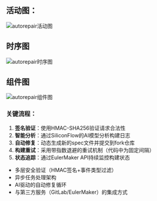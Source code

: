 ## 活动图：

![autorepair活动图](https://github.com/user-attachments/assets/7cceecbe-2751-4b02-a58d-7916f6b52c04)

## 时序图

![autorepair时序图](https://github.com/user-attachments/assets/fabe0a26-3194-4159-a52b-841c5d234a29)

## 组件图

![autorepair组件图](https://github.com/user-attachments/assets/e592063f-9005-46e6-82bc-250f8634595d)


### 关键流程：

1. **签名验证**：使用HMAC-SHA256验证请求合法性
2. **智能分析**：通过SiliconFlow的AI模型分析构建日志
3. **自动修复**：动态生成新的spec文件并提交到fork仓库
4. **构建重试**：采用带指数退避的重试机制（代码中为固定间隔）
5. **状态追踪**：通过EulerMaker API持续监控构建状态

- 多层安全验证（HMAC签名+事件类型过滤）
- 异步任务处理架构
- AI驱动的自动修复循环
- 与第三方服务（GitLab/EulerMaker）的集成方式

